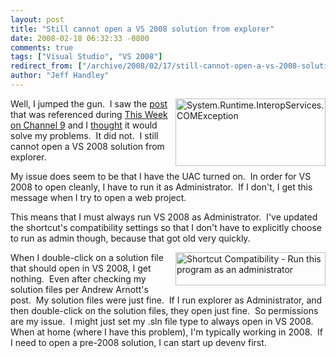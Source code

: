 ```yaml
---
layout: post
title: "Still cannot open a VS 2008 solution from explorer"
date: 2008-02-18 06:32:33 -0800
comments: true
tags: ["Visual Studio", "VS 2008"]
redirect_from: ["/archive/2008/02/17/still-cannot-open-a-vs-2008-solution-from-explorer.aspx/"]
author: "Jeff Handley"
---
```

<!-- more -->
<p><img height="108" alt="System.Runtime.InteropServices.COMException" src="http://blog.jeffhandley.com/Images/PostImages/StillcannotopenaVS2008solutionfromexplor_13CF7/image.png" width="240" align="right" />Well, I jumped the gun.  I saw the <a href="http://blogs.msdn.com/andrewarnottms/archive/2008/02/13/why-double-clicking-on-an-sln-file-doesn-t-always-launch-visual-studio.aspx" target="_blank">post</a> that was referenced during <a href="http://www.hanselman.com/blog/ThisWeekOnChannel9Feb15.aspx" target="_blank">This Week on Channel 9</a> and I <a href="http://blog.jeffhandley.com/archive/2008/02/15/open-a-vs-2008-solution-from-explorer.aspx" target="_blank">thought</a> it would solve my problems.  It did not.  I still cannot open a VS 2008 solution from explorer.</p>  <p>My issue does seem to be that I have the UAC turned on.  In order for VS 2008 to open cleanly, I have to run it as Administrator.  If I don't, I get this message when I try to open a web project.</p>  <p>This means that I must always run VS 2008 as Administrator.  I've updated the shortcut's compatibility settings so that I don't have to explicitly choose to run as admin though, because that got old very quickly.</p>  <p><img height="53" alt="Shortcut Compatibility - Run this program as an administrator" src="http://blog.jeffhandley.com/Images/PostImages/StillcannotopenaVS2008solutionfromexplor_13CF7/image_3.png" width="240" align="right" />When I double-click on a solution file that should open in VS 2008, I get nothing.  Even after checking my solution files per Andrew Arnott's post.  My solution files were just fine.  If I run explorer as Administrator, and then double-click on the solution files, they open just fine.  So permissions are my issue.  I might just set my .sln file type to always open in VS 2008.  When at home (where I have this problem), I'm typically working in 2008.  If I need to open a pre-2008 solution, I can start up devenv first.</p>
